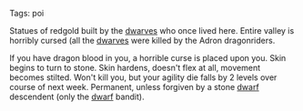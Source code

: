 Tags: poi

Statues of redgold built by the [dwarves](Dwarves) who once lived here. Entire valley is horribly cursed (all the [dwarves](Dwarves) were killed by the Adron dragonriders.

If you have dragon blood in you, a horrible curse is placed upon you. Skin begins to turn to stone. Skin hardens, doesn't flex at all, movement becomes stilted. Won't kill you, but your agility die falls by 2 levels over course of next week. Permanent, unless forgiven by a stone [dwarf](Dwarves) descendent (only the [dwarf](Dwarves) bandit).
